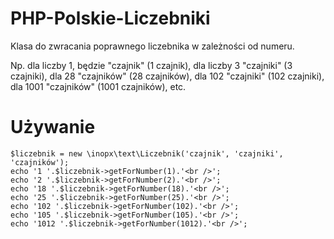 # PHP-Polskie-Liczebniki

Klasa do zwracania poprawnego liczebnika w zależności od numeru.

Np. dla liczby 1, będzie "czajnik" (1 czajnik), dla liczby 3 "czajniki" (3 czajniki), dla 28 "czajników" (28 czajników), dla 102 "czajniki" (102 czajniki), dla 1001 "czajników" (1001 czajników), etc.

# Używanie
```
$liczebnik = new \inopx\text\Liczebnik('czajnik', 'czajniki', 'czajników');
echo '1 '.$liczebnik->getForNumber(1).'<br />';
echo '2 '.$liczebnik->getForNumber(2).'<br />';
echo '18 '.$liczebnik->getForNumber(18).'<br />';
echo '25 '.$liczebnik->getForNumber(25).'<br />';
echo '102 '.$liczebnik->getForNumber(102).'<br />';
echo '105 '.$liczebnik->getForNumber(105).'<br />';
echo '1012 '.$liczebnik->getForNumber(1012).'<br />';
```
